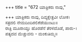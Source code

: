 +++
title = "672 ಯಾತ್ರಿಕರು ನಾವು,"

+++
ಯಾತ್ರಿಕರು ನಾವು, ದಿವ್ಯಕ್ಷೇತ್ರವೀ ಲೋಕ।  
ಸತ್ರದಲಿ ನೇಮದಿಂದಿರಲಿಕೆಡೆಯುಂಟು॥  
ರಾತ್ರಿ ಮೂರಾಯ್ತು ಹೊರಡೆನೆ ತೆರಳಿದೊಡೆ, ಪಾರು-।  
ಪತ್ಯದವ ಮೆಚ್ಚುವನು - ಮಂಕುತಿಮ್ಮ॥  
